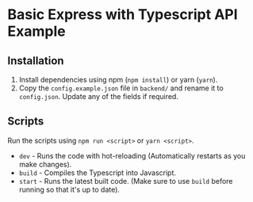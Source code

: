 # Basic Express with Typescript API Example

## Installation
1. Install dependencies using npm (`npm install`) or yarn (`yarn`).
2. Copy the `config.example.json` file in `backend/` and rename it to `config.json`. Update any of the fields if required.

## Scripts
Run the scripts using `npm run <script>` or `yarn <script>`. 

- `dev` - Runs the code with hot-reloading (Automatically restarts as you make changes).
- `build` - Compiles the Typescript into Javascript.
- `start` - Runs the latest built code. (Make sure to use `build` before running so that it's up to date).

